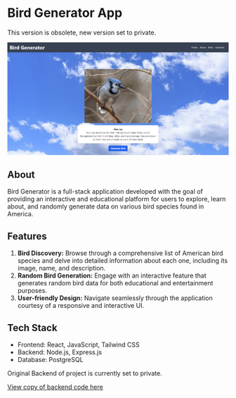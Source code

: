 # Bird Generator App

This version is obsolete, new version set to private.

![Bird Generator App](./src/assets/birds.png)

## About

Bird Generator is a full-stack application developed with the goal of providing an interactive and educational platform for users to explore, learn about, and randomly generate data on various bird species found in America.

## Features

1. **Bird Discovery:** Browse through a comprehensive list of American bird species and delve into detailed information about each one, including its image, name, and description.
2. **Random Bird Generation:** Engage with an interactive feature that generates random bird data for both educational and entertainment purposes.
3. **User-friendly Design:** Navigate seamlessly through the application courtesy of a responsive and interactive UI.

## Tech Stack

- Frontend: React, JavaScript, Tailwind CSS
- Backend: Node.js, Express.js
- Database: PostgreSQL

Original Backend of project is currently set to private.

[View copy of backend code here](https://github.com/willthedevelop3r/birds-backend-copy)
